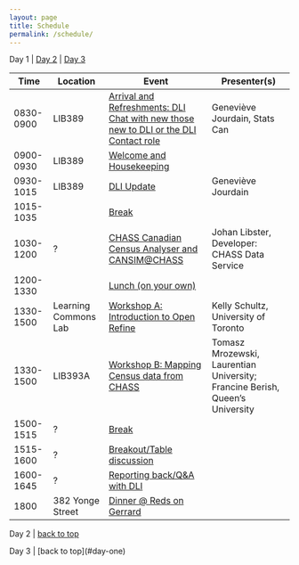 ```yaml
---
layout: page
title: Schedule
permalink: /schedule/
---
```


<a name="day-one">Day 1</a> | [Day 2](#day-two) | [Day 3](#day-three)
<table class="one">
  <thead>
    <tr>
	<th class="hour">Time</th>
	<th class="loc">Location</th>
	<th class="session">Event</th>
	<th class="name">Presenter(s)</th>
    </tr>
  </thead>
  <tbody>
    <tr>
	<td>0830-0900</td>
	<td>LIB389</td>
	<td><a name="1-1" href="/program/#1-1">Arrival and Refreshments: DLI Chat with new those new to DLI or the DLI Contact role</a></td>
	<td>Geneviève Jourdain, Stats Can</td>
    </tr>
    <tr>
    <td>0900-0930</td>
    <td>LIB389</td>
    <td><a name="1-2" href="/program/#1-2">Welcome and Housekeeping</a></td>
    <td></td>
    </tr>
    <tr>
    <td>0930-1015</td>
    <td>LIB389</td>
    <td><a name="1-3" href="/program/#1-3">DLI Update</a></td>
    <td>Geneviève Jourdain</td>
    </tr>
    <tr>
    <td>1015-1035</td>
    <td></td>
    <td><a name="1-4" href="/program/#1-4">Break</a></td>
    <td></td>
    </tr>
    <tr>
    <td>1030-1200</td>
    <td>?</td>
    <td><a name="1-5" href="/program/#1-5">CHASS Canadian Census Analyser and CANSIM@CHASS</a></td>
    <td>Johan Libster, Developer: CHASS Data Service</td>
    </tr>
    <tr>
    <td>1200-1330</td>
    <td></td>
    <td><a name="1-6" href="/program/#1-6">Lunch (on your own)</a></td>
    <td></td>
    </tr>
    <tr>
    <td>1330-1500</td>
    <td>Learning Commons Lab</td>
    <td><a name="1-7a" href="/program/#1-7a">Workshop A: Introduction to Open Refine</a></td>
    <td>Kelly Schultz, University of Toronto</td>
    </tr>
    <tr>
    <td>1330-1500</td>
    <td>LIB393A</td>
    <td><a name="1-7b" href="/program/#1-7b">Workshop B: Mapping Census data from CHASS</a></td>
    <td>Tomasz Mrozewski, Laurentian University; Francine Berish, Queen’s University</td>
    </tr>
    <tr>
    <td>1500-1515</td>
    <td>?</td>
    <td><a name="1-8" href="/program/#1-8">Break</a></td>
    <td></td>
    </tr>
    <tr>
    <td>1515-1600</td>
    <td>?</td>
    <td><a name="1-9" href="/program/#1-9">Breakout/Table discussion</a></td>
    <td></td>
    </tr>
    <tr>
    <td>1600-1645</td>
    <td>?</td>
    <td><a name="1-10" href="/program/#1-10">Reporting back/Q&A with DLI</a></td>
    <td></td>
    </tr>
    <tr>
    <td>1800</td>
    <td>382 Yonge Street</td>
    <td><a name="1-11" href="/program/#1-11">Dinner @ Reds on Gerrard</a></td>
    <td></td>
    </tr>
  </tbody>
</table>

<a name="day-two">Day 2</a> | [back to top](#day-one)
<p></p>
<a name="day-three">Day 3</a> | [back to top](#day-one)
<p></p>
